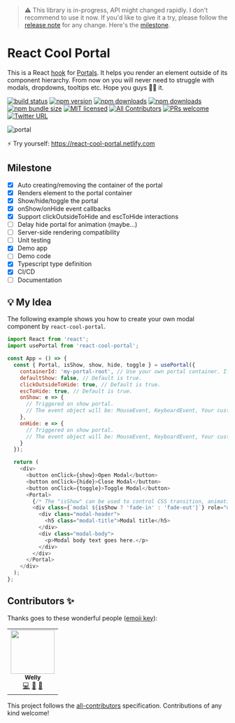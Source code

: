 > ⚠️ This library is in-progress, API might changed rapidly. I don't recommend to use it now. If you'd like to give it a try, please follow the [release note](https://github.com/wellyshen/react-cool-portal/releases) for any change. Here's the [milestone](#milestone).

# React Cool Portal

This is a React [hook](https://reactjs.org/docs/hooks-custom.html#using-a-custom-hook) for [Portals](https://reactjs.org/docs/portals.html). It helps you render an element outside of its component hierarchy. From now on you will never need to struggle with modals, dropdowns, tooltips etc. Hope you guys 👍🏻 it.

[![build status](https://img.shields.io/travis/wellyshen/react-cool-portal/master?style=flat-square)](https://travis-ci.org/wellyshen/react-cool-portal)
[![npm version](https://img.shields.io/npm/v/react-cool-portal?style=flat-square)](https://www.npmjs.com/package/react-cool-portal)
[![npm downloads](https://img.shields.io/npm/dm/react-cool-portal?style=flat-square)](https://www.npmtrends.com/react-cool-portal)
[![npm downloads](https://img.shields.io/npm/dt/react-cool-portal?style=flat-square)](https://www.npmtrends.com/react-cool-portal)
[![npm bundle size](https://img.shields.io/bundlephobia/minzip/react-cool-portal?style=flat-square)](https://bundlephobia.com/result?p=react-cool-portal)
[![MIT licensed](https://img.shields.io/github/license/wellyshen/react-cool-portal?style=flat-square)](https://raw.githubusercontent.com/wellyshen/react-cool-portal/master/LICENSE)
[![All Contributors](https://img.shields.io/badge/all_contributors-1-orange?style=flat-square)](#contributors-)
[![PRs welcome](https://img.shields.io/badge/PRs-welcome-brightgreen?style=flat-square)](https://github.com/wellyshen/react-cool-portal/blob/master/CONTRIBUTING.md)
[![Twitter URL](https://img.shields.io/twitter/url?style=social&url=https%3A%2F%2Fgithub.com%2Fwellyshen%2Freact-cool-portal)](https://twitter.com/intent/tweet?text=With%20@react-cool-portal,%20I%20can%20build%20modals,%20dropdowns,%20tooltips%20etc.%20without%20struggle!%20Thanks,%20@Welly%20Shen%20🤩)

![portal](https://user-images.githubusercontent.com/21308003/75579375-9e942e80-5aa0-11ea-9e66-7b7bd5c0518d.gif)

⚡️ Try yourself: https://react-cool-portal.netlify.com

## Milestone

- [x] Auto creating/removing the container of the portal
- [x] Renders element to the portal container
- [x] Show/hide/toggle the portal
- [x] onShow/onHide event callbacks
- [x] Support clickOutsideToHide and escToHide interactions
- [ ] Delay hide portal for animation (maybe...)
- [ ] Server-side rendering compatibility
- [ ] Unit testing
- [x] Demo app
- [ ] Demo code
- [x] Typescript type definition
- [x] CI/CD
- [ ] Documentation

## 💡 My Idea

The following example shows you how to create your own modal component by `react-cool-portal`.

```js
import React from 'react';
import usePortal from 'react-cool-portal';

const App = () => {
  const { Portal, isShow, show, hide, toggle } = usePortal({
    containerId: 'my-portal-root', // Use your own portal container. If no set, we'll create it for you.
    defaultShow: false, // Default is true.
    clickOutsideToHide: true, // Default is true.
    escToHide: true, // Default is true.
    onShow: e => {
      // Triggered on show portal.
      // The event object will be: MouseEvent, KeyboardEvent, Your custom event.
    },
    onHide: e => {
      // Triggered on show portal.
      // The event object will be: MouseEvent, KeyboardEvent, Your custom event.
    }
  });

  return (
    <div>
      <button onClick={show}>Open Modal</button>
      <button onClick={hide}>Close Modal</button>
      <button onClick={toggle}>Toggle Modal</button>
      <Portal>
        {/* The "isShow" can be used to control CSS transition, animation */}
        <div class={`modal ${isShow ? 'fade-in' : 'fade-out'}`} role="dialog">
          <div class="modal-header">
            <h5 class="modal-title">Modal title</h5>
          </div>
          <div class="modal-body">
            <p>Modal body text goes here.</p>
          </div>
        </div>
      </Portal>
    </div>
  );
};
```

## Contributors ✨

Thanks goes to these wonderful people ([emoji key](https://allcontributors.org/docs/en/emoji-key)):

<!-- ALL-CONTRIBUTORS-LIST:START - Do not remove or modify this section -->
<!-- prettier-ignore-start -->
<!-- markdownlint-disable -->
<table>
  <tr>
    <td align="center"><a href="https://wellyshen.com"><img src="https://avatars1.githubusercontent.com/u/21308003?v=4" width="100px;" alt=""/><br /><sub><b>Welly</b></sub></a><br /><a href="https://github.com/wellyshen/react-cool-portal/commits?author=wellyshen" title="Code">💻</a> <a href="https://github.com/wellyshen/react-cool-portal/commits?author=wellyshen" title="Documentation">📖</a> <a href="#maintenance-wellyshen" title="Maintenance">🚧</a></td>
  </tr>
</table>
<!-- markdownlint-enable -->
<!-- prettier-ignore-end -->
<!-- ALL-CONTRIBUTORS-LIST:END -->

This project follows the [all-contributors](https://github.com/all-contributors/all-contributors) specification. Contributions of any kind welcome!
